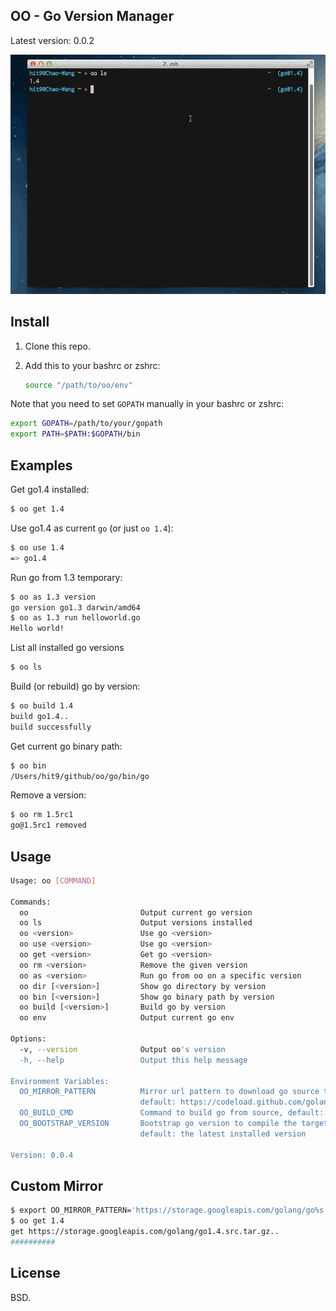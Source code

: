 OO - Go Version Manager
------------------------

Latest version: 0.0.2

![](screen.gif)

Install
-------

1. Clone this repo.
2. Add this to your bashrc or zshrc:

   ```bash
   source "/path/to/oo/env"
   ```

Note that you need to set `GOPATH` manually in your bashrc or zshrc:

```bash
export GOPATH=/path/to/your/gopath
export PATH=$PATH:$GOPATH/bin
```

Examples
---------

Get go1.4 installed:

```bash
$ oo get 1.4
```

Use go1.4 as current `go` (or just `oo 1.4`):

```bash
$ oo use 1.4
=> go1.4
```

Run go from 1.3 temporary:

```bash
$ oo as 1.3 version
go version go1.3 darwin/amd64
$ oo as 1.3 run helloworld.go
Hello world!
```

List all installed go versions

```bash
$ oo ls
```

Build (or rebuild) go by version:

```bash
$ oo build 1.4
build go1.4..
build successfully
```

Get current go binary path:

```bash
$ oo bin
/Users/hit9/github/oo/go/bin/go
```

Remove a version:

```bash
$ oo rm 1.5rc1                                                                                                                                                                          1 ↵ (go1.4 node@v2.0.0) ~/github/oo/versions/1.5/src
go@1.5rc1 removed
```

Usage
-----

```bash
Usage: oo [COMMAND]

Commands:
  oo                         Output current go version
  oo ls                      Output versions installed
  oo <version>               Use go <version>
  oo use <version>           Use go <version>
  oo get <version>           Get go <version>
  oo rm <version>            Remove the given version
  oo as <version>            Run go from oo on a specific version
  oo dir [<version>]         Show go directory by version
  oo bin [<version>]         Show go binary path by version
  oo build [<version>]       Build go by version
  oo env                     Output current go env

Options:
  -v, --version              Output oo's version
  -h, --help                 Output this help message

Environment Variables:
  OO_MIRROR_PATTERN          Mirror url pattern to download go source tarball
                             default: https://codeload.github.com/golang/go/tar.gz/go%s
  OO_BUILD_CMD               Command to build go from source, default: ./make.bash
  OO_BOOTSTRAP_VERSION       Bootstrap go version to compile the target version,
                             default: the latest installed version

Version: 0.0.4
```

Custom Mirror
-------------

```bash
$ export OO_MIRROR_PATTERN='https://storage.googleapis.com/golang/go%s.src.tar.gz'
$ oo get 1.4
get https://storage.googleapis.com/golang/go1.4.src.tar.gz..
##########                                                                14.4%
```

License
--------

BSD.
